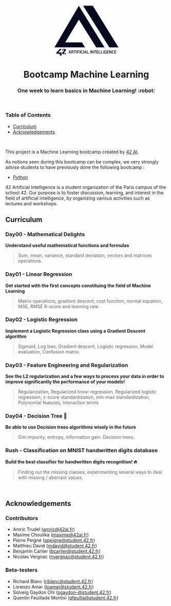 <p align="center">
  <img src="assets/logo_v4_noir.png" width="200" alt="42 AI Logo" />
</p>

<h1 align="center">
  Bootcamp Machine Learning
</h1>
<h3 align="center">
  One week to learn basics in Machine Learning! :robot:
</h3>
<br/>


### Table of Contents

- [Curriculum](#curriculum)
- [Acknowledgements](#acknowledgements)
<br/>

This project is a Machine Learning bootcamp created by [42 AI](http://www.42ai.fr).

As notions seen during this bootcamp can be complex, we very strongly advise students to have previously done the following bootcamp :
* [Python](https://github.com/42-AI/bootcamp_python)

42 Artificial Intelligence is a student organization of the Paris campus of the school 42. Our purpose is to foster discussion, learning, and interest in the field of artificial intelligence, by organizing various activities such as lectures and workshops.
<br/>


## Curriculum

### Day00 - Mathematical Delights
**Understand useful mathematical functions and formulas**
> Sum, mean, variance, standard deviation, vectors and matrices operations.

### Day01 - Linear Regression
**Get started with the first concepts constituing the field of Machine Learning**
> Matrix operations, gradient descent, cost function, normal equation, MSE, RMSE R-score and learning rate.

### Day02 - Logistic Regression
**Implement a Logistic Regression class using a Gradient Descent algorithm**
> Sigmoid, Log loss, Gradient descent, Logistic regression, Model evaluation, Confusion matrix.

### Day03 - Feature Engineering and Regularization
**See the L2 regularization and a few ways to process your data in order to improve significantly the performance of your models!**
> Regularization, Regularized linear regression, Regularized logistic regression, z-score standardization, min-max standardization, Polynomial features, Interaction terms 

### Day04 - Decision Tree :deciduous_tree:
**Be able to use Decision trees algorithms wisely in the future**
> Gini impurity, entropy, information gain. Decision trees.

### Rush - Classification on MNIST handwritten digits database
**Build the best classifier for handwritten digits recognition! :fire:**
> Finding out the missing classes, experimenting several ways to deal with missing / aberrant values.
<br/>

## Acknowledgements

### Contributors

* Amric Trudel (amric@42ai.fr)
* Maxime Choulika (maxime@42ai.fr)
* Pierre Peigné (ppeigne@student.42.fr)
* Matthieu David (mdavid@student.42.fr)
* Benjamin Carlier (bcarlier@student.42.fr)
* Nicolas Vergnac (nvergnac@student.42.fr)


### Beta-testers

* Richard Blanc (riblanc@student.42.fr)
* Lorenzo Amar (loamar@student.42.fr)
* Solveig Gaydon Ohl (sgaydon-@student.42.fr)
* Quentin Feuillade Montixi (qfeuilla@student.42.fr)
